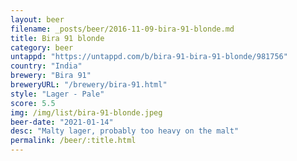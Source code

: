 ```yaml
---
layout: beer
filename: _posts/beer/2016-11-09-bira-91-blonde.md
title: Bira 91 blonde
category: beer
untappd: "https://untappd.com/b/bira-91-bira-91-blonde/981756"
country: "India"
brewery: "Bira 91"
breweryURL: "/brewery/bira-91.html"
style: "Lager - Pale"
score: 5.5
img: /img/list/bira-91-blonde.jpeg
beer-date: "2021-01-14"
desc: "Malty lager, probably too heavy on the malt"
permalink: /beer/:title.html
---
```

